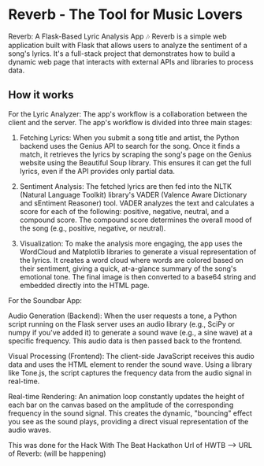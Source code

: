 # Reverb - The Tool for Music Lovers
Reverb: A Flask-Based Lyric Analysis App 🎶
Reverb is a simple web application built with Flask that allows users to analyze the sentiment of a song's lyrics. It's a full-stack project that demonstrates how to build a dynamic web page that interacts with external APIs and libraries to process data.


## How it works
For the Lyric Analyzer:
The app's workflow is a collaboration between the client and the server. The app's workflow is divided into three main stages:

1. Fetching Lyrics: When you submit a song title and artist, the Python backend uses the Genius API to search for the song. Once it finds a match, it retrieves the lyrics by scraping the song's page on the Genius website using the Beautiful Soup library. This ensures it can get the full lyrics, even if the API provides only partial data.

2. Sentiment Analysis: The fetched lyrics are then fed into the NLTK (Natural Language Toolkit) library's VADER (Valence Aware Dictionary and sEntiment Reasoner) tool. VADER analyzes the text and calculates a score for each of the following: positive, negative, neutral, and a compound score. The compound score determines the overall mood of the song (e.g., positive, negative, or neutral).

3. Visualization: To make the analysis more engaging, the app uses the WordCloud and Matplotlib libraries to generate a visual representation of the lyrics. It creates a word cloud where words are colored based on their sentiment, giving a quick, at-a-glance summary of the song's emotional tone. The final image is then converted to a base64 string and embedded directly into the HTML page.


For the Soundbar App:

Audio Generation (Backend): When the user requests a tone, a Python script running on the Flask server uses an audio library (e.g., SciPy or numpy if you've added it) to generate a sound wave (e.g., a sine wave) at a specific frequency. This audio data is then passed back to the frontend.

Visual Processing (Frontend): The client-side JavaScript receives this audio data and uses the HTML <canvas> element to render the sound wave. Using a library like Tone.js, the script captures the frequency data from the audio signal in real-time.

Real-time Rendering: An animation loop constantly updates the height of each bar on the canvas based on the amplitude of the corresponding frequency in the sound signal. This creates the dynamic, "bouncing" effect you see as the sound plays, providing a direct visual representation of the audio waves.





This was done for the Hack With The Beat Hackathon
Url of HWTB --> 
URL of Reverb: (will be happening)
